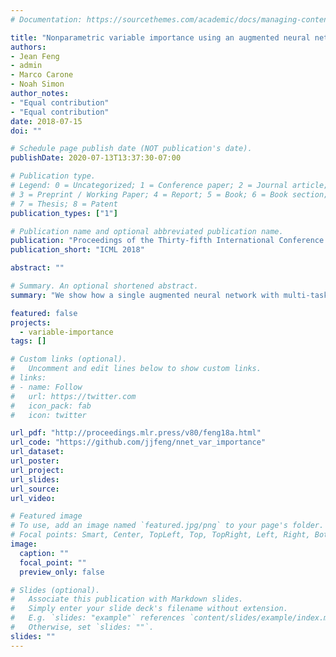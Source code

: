 ```yaml
---
# Documentation: https://sourcethemes.com/academic/docs/managing-content/

title: "Nonparametric variable importance using an augmented neural network with multi-task learning"
authors:
- Jean Feng
- admin
- Marco Carone
- Noah Simon
author_notes:
- "Equal contribution"
- "Equal contribution"
date: 2018-07-15
doi: ""

# Schedule page publish date (NOT publication's date).
publishDate: 2020-07-13T13:37:30-07:00

# Publication type.
# Legend: 0 = Uncategorized; 1 = Conference paper; 2 = Journal article;
# 3 = Preprint / Working Paper; 4 = Report; 5 = Book; 6 = Book section;
# 7 = Thesis; 8 = Patent
publication_types: ["1"]

# Publication name and optional abbreviated publication name.
publication: "Proceedings of the Thirty-fifth International Conference on Machine Learning"
publication_short: "ICML 2018"

abstract: ""

# Summary. An optional shortened abstract.
summary: "We show how a single augmented neural network with multi-task learning simultaneously estimates the importance of many feature subsets, improving on previous procedures for estimating importance."

featured: false
projects:
  - variable-importance
tags: []

# Custom links (optional).
#   Uncomment and edit lines below to show custom links.
# links:
# - name: Follow
#   url: https://twitter.com
#   icon_pack: fab
#   icon: twitter

url_pdf: "http://proceedings.mlr.press/v80/feng18a.html"
url_code: "https://github.com/jjfeng/nnet_var_importance"
url_dataset:
url_poster:
url_project:
url_slides:
url_source:
url_video:

# Featured image
# To use, add an image named `featured.jpg/png` to your page's folder.
# Focal points: Smart, Center, TopLeft, Top, TopRight, Left, Right, BottomLeft, Bottom, BottomRight.
image:
  caption: ""
  focal_point: ""
  preview_only: false

# Slides (optional).
#   Associate this publication with Markdown slides.
#   Simply enter your slide deck's filename without extension.
#   E.g. `slides: "example"` references `content/slides/example/index.md`.
#   Otherwise, set `slides: ""`.
slides: ""
---
```


